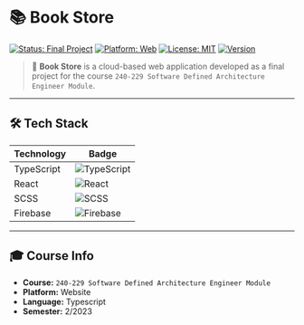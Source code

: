 # 📚 Book Store

[![Status: Final Project](https://img.shields.io/badge/Status-Final%20Project-blue)]()
[![Platform: Web](https://img.shields.io/badge/Platform-Web-blue)]()
[![License: MIT](https://img.shields.io/badge/License-MIT-blue.svg)](LICENSE)
[![Version](https://img.shields.io/github/v/release/ARTTTT-TTTT/book-store)](https://github.com/ARTTTT-TTTT/book-store/releases)

> 📖 **Book Store** is a cloud-based web application developed as a final project for the course `240-229 Software Defined Architecture Engineer Module`.

---

## 🛠️ Tech Stack

| Technology | Badge                                                                                                             |
| ---------- | ----------------------------------------------------------------------------------------------------------------- |
| TypeScript | ![TypeScript](https://img.shields.io/badge/TypeScript-3178C6?style=for-the-badge&logo=typescript&logoColor=white) |
| React      | ![React](https://img.shields.io/badge/React-20232A?style=for-the-badge&logo=react&logoColor=61DAFB)               |
| SCSS       | ![SCSS](https://img.shields.io/badge/SCSS-CC6699?style=for-the-badge&logo=sass&logoColor=white)                   |
| Firebase   | ![Firebase](https://img.shields.io/badge/Firebase-FFCA28?style=for-the-badge&logo=firebase&logoColor=black)       |

---

## 🎓 Course Info

- **Course:** `240-229 Software Defined Architecture Engineer Module`
- **Platform:** Website
- **Language:** Typescript
- **Semester:** 2/2023
